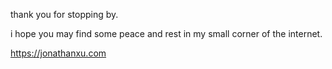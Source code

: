 thank you for stopping by.

i hope you may find some peace and rest in my small corner of the internet.



https://jonathanxu.com
